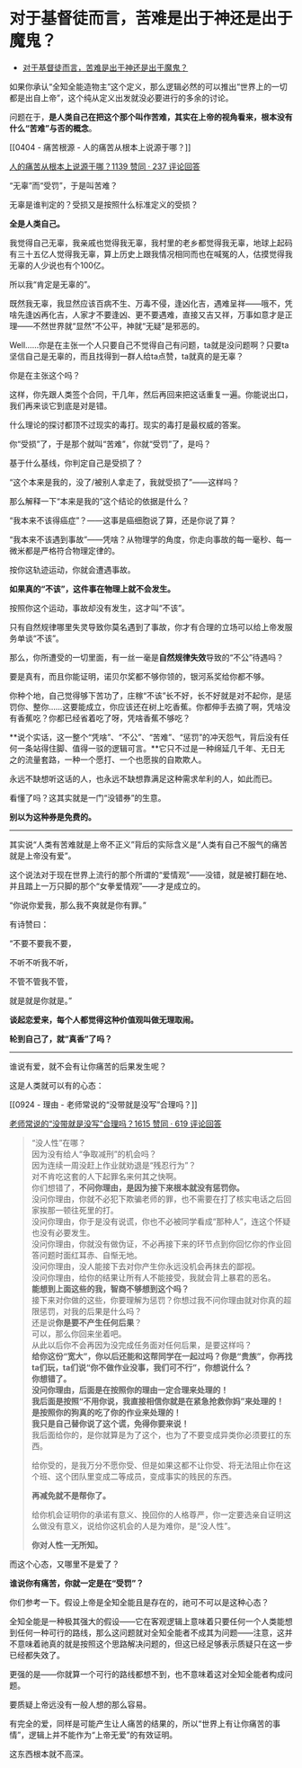 # 对于基督徒而言，苦难是出于神还是出于魔鬼？

- [对于基督徒而言，苦难是出于神还是出于魔鬼？](https://www.zhihu.com/question/65556471/answer/1953419749)
  

如果你承认“全知全能造物主”这个定义，那么逻辑必然的可以推出“世界上的一切都是出自上帝”，这个纯从定义出发就没必要进行的多余的讨论。

问题在于，**是人类自己在把这个那个叫作苦难，其实在上帝的视角看来，根本没有什么“苦难”与否的概念**。

[[0404 - 痛苦根源 - 人的痛苦从根本上说源于哪？]]

[人的痛苦从根本上说源于哪？1139 赞同 · 237 评论回答](https://www.zhihu.com/question/398299040/answer/1343016010)

  

“无辜”而“受罚”，于是叫苦难？

无辜是谁判定的？受损又是按照什么标准定义的受损？

**全是人类自己。**

我觉得自己无辜，我亲戚也觉得我无辜，我村里的老乡都觉得我无辜，地球上起码有三十五亿人觉得我无辜，算上历史上跟我情况相同而也在喊冤的人，估摸觉得我无辜的人少说也有个100亿。

所以我“肯定是无辜的”。

既然我无辜，我显然应该百病不生、万毒不侵，逢凶化吉，遇难呈祥——哦不，凭啥先逢凶再化吉，人家才不要逢凶、更不要遇难，直接又吉又祥，万事如意才是正理——不然世界就“显然”不公平，神就“无疑”是邪恶的。

Well……你是在主张一个人只要自己不觉得自己有问题，ta就是没问题啊？只要ta坚信自己是无辜的，而且找得到一群人给ta点赞，ta就真的是无辜？

你是在主张这个吗？

这样，你先跟人类签个合同，干几年，然后再回来把这话重复一遍。你能说出口，我们再来谈它到底是对是错。

什么理论的探讨都顶不过现实的毒打。现实的毒打是最权威的答案。

  

你“受损”了，于是那个就叫“苦难”，你就“受罚”了，是吗？

基于什么基线，你判定自己是受损了？

“这个本来是我的，没了/被别人拿走了，我就受损了”——这样吗？

那么解释一下“本来是我的”这个结论的依据是什么？

“我本来不该得癌症”？——这事是癌细胞说了算，还是你说了算？

“我本来不该遇到事故”——凭啥？从物理学的角度，你走向事故的每一毫秒、每一微米都是严格符合物理定律的。

按你这轨迹运动，你就会遭遇事故。

**如果真的“不该”，这件事在物理上就不会发生。**

按照你这个运动，事故却没有发生，这才叫“不该”。

只有自然规律哪里失灵导致你莫名遇到了事故，你才有合理的立场可以给上帝发服务单谈“不该”。

那么，你所遭受的一切里面，有一丝一毫是**自然规律失效**导致的“不公”待遇吗？

要是真有，而且你能证明，诺贝尔奖都不够你领的，银河系奖给你都不够。

你种个地，自己觉得够下苦功了，庄稼“不该”长不好，长不好就是对不起你，是惩罚你、整你……这要能成立，你应该还在树上吃香蕉。你都伸手去摘了啊，凭啥没有香蕉吃？你都已经省着吃了呀，凭啥香蕉不够吃？

**说个实话，这一整个“凭啥”、“不公”、“苦难”、“惩罚”的冲天怨气，背后没有任何一条站得住脚、值得一驳的逻辑可言。**它只不过是一种绵延几千年、无日无之的流量套路，一种一个愿打、一个也愿挨的自欺欺人。

永远不缺想听这话的人，也永远不缺想靠满足这种需求牟利的人，如此而已。

看懂了吗？这其实就是一门“没错券”的生意。

**别以为这种券是免费的。**

---

其实说“人类有苦难就是上帝不正义”背后的实际含义是“人类有自己不服气的痛苦就是上帝没有爱”。

这个说法对于现在世界上流行的那个所谓的“爱情观”——没错，就是被打翻在地、并且踏上一万只脚的那个“女拳爱情观”——才是成立的。

“你说你爱我，那么我不爽就是你有罪。”

有诗赞曰：

“不要不要我不要，

不听不听我不听，

不管不管我不管，

就是就是你就是。”

**谈起恋爱来，每个人都觉得这种价值观叫做无理取闹。**

**轮到自己了，就“真香”了吗？**

---

谁说有爱，就不会有让你痛苦的后果发生呢？

这是人类就可以有的心态：

[[0924 - 理由 - 老师常说的“没带就是没写”合理吗？]]

[老师常说的“没带就是没写”合理吗？1615 赞同 · 619 评论回答](https://www.zhihu.com/question/457033055/answer/1877436685)

> “没人性”在哪？  
> 因为没有给人“争取减刑”的机会吗？  
> 因为连续一周没赶上作业就劝退是“残忍行为”？  
> 对不肯吃这套的人下起罪名来何其之快啊。  
> 你们想错了，**不问你理由，是因为接下来根本就没有惩罚你。**  
> 没问你理由，你就不必犯下欺骗老师的罪，也不需要在打了核实电话之后回家挨那一顿往死里的打。  
> 没问你理由，你于是没有说谎，你也不必被同学看成“那种人”，连这个怀疑也没有必要发生。  
> 没问你理由，你就没有做伪证，不必再接下来的环节点到你回忆你的作业回答问题时面红耳赤、自惭无地。  
> 没问你理由，没人能接下去对你产生你永远没机会再抹去的鄙视。  
> 没问你理由，给你的结果让所有人不能接受，我就会背上暴君的恶名。  
> **能想到上面这些的我，智商不够想到这个吗？**  
> 接下来对你做的这些，你要理解为惩罚？你想过我不问你理由就对你真的超限惩罚，对我的后果是什么吗？  
> 还是说**你是要不产生任何后果**？  
> 可以，那么你回来坐着吧。  
> 从此以后你不会再因为没完成任务面对任何后果，是要这样吗？  
> **给你这份“宽大”，你以后还能和这帮同学在一起过吗？**你是“贵族”，你再找ta们玩，ta们说“你不做作业没事，我们可不行”，你想说什么？  
> **你想错了。**  
> 没问你理由，后面是在按照**你的理由一定合理来处理的！**  
> **我后面是按照“不用你说，我直接相信你就是在紧急抢救你妈”来处理的！**  
> **是按照你的狗真的吃了你的作业来处理的！**  
> **我只是自己替你说了这个谎，免得你要来说！**  
> 我后面给你的，是你就算是为了这个，也为了不要变成异类你必须要扛的东西。  
>   
> 给你受的，是我万分不愿你受、但是如果这都不让你受、将无法阻止你在这个班、这个团队里变成二等成员，变成事实的贱民的东西。  
>   
> **再减免就不是帮你了。**  
>   
> 给你机会证明你的承诺有意义、挽回你的人格尊严，你一定要选亲自证明这么做没有意义，说给你这机会的人是为难你，是“没人性”。  
>   
> **你对人性一无所知。**

而这个心态，又哪里不是爱了？

  

**谁说你有痛苦，你就一定是在“受罚”？**

  

你们参考一下。假设上帝是全知全能且是存在的，祂可不可以是这种心态？

全知全能是一种极其强大的假设——它在客观逻辑上意味着只要任何一个人类能想到任何一种可行的路线，那么这问题就对全知全能者不成其为问题——注意，这并不意味着祂真的就是按照这个思路解决问题的，但这已经足够表示质疑只在这一步已经都失效了。

更强的是——你就算一个可行的路线都想不到，也不意味着这对全知全能者构成问题。

要质疑上帝远没有一般人想的那么容易。

  

有完全的爱，同样是可能产生让人痛苦的结果的，所以“世界上有让你痛苦的事情”，逻辑上并不能作为“上帝无爱”的有效证明。

  

这东西根本就不高深。
